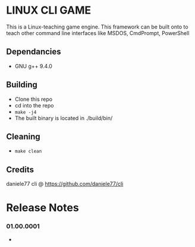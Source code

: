 # LINUX CLI GAME 
This is a Linux-teaching game engine. This framework can be built onto to teach other command line interfaces like MSDOS, CmdPrompt, PowerShell

## Dependancies
* GNU g++ 9.4.0

## Building
* Clone this repo
* cd into the repo
* ```make -j4```
* The built binary is located in ./build/bin/

## Cleaning
* ```make clean```

## Credits
daniele77 cli @ https://github.com/daniele77/cli


# Release Notes
### 01.00.0001
* 
